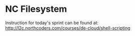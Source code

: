 # NC Filesystem

Instruction for today's sprint can be found at: http://l2c.northcoders.com/courses/de-cloud/shell-scripting
